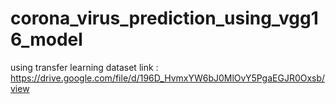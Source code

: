 # corona_virus_prediction_using_vgg16_model
using transfer learning
dataset link : https://drive.google.com/file/d/196D_HvmxYW6bJ0MlOvY5PgaEGJR0Oxsb/view
